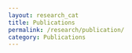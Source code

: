```yaml
---
layout: research_cat
title: Publications
permalink: /research/publication/
category: Publications
---
```

